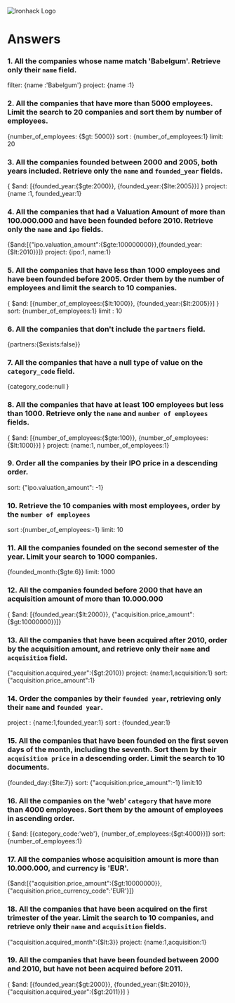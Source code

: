 ![Ironhack Logo](https://i.imgur.com/1QgrNNw.png)

# Answers

### 1. All the companies whose name match 'Babelgum'. Retrieve only their `name` field.

filter: {name :'Babelgum'}
project: {name :1}


### 2. All the companies that have more than 5000 employees. Limit the search to 20 companies and sort them by **number of employees**.

{number_of_employees: {$gt: 5000}}
sort : {number_of_employees:1}
limit: 20

### 3. All the companies founded between 2000 and 2005, both years included. Retrieve only the `name` and `founded_year` fields.

{ $and: [{founded_year:{$gte:2000}}, {founded_year:{$lte:2005}}] }
project: {name :1, founded_year:1}

### 4. All the companies that had a Valuation Amount of more than 100.000.000 and have been founded before 2010. Retrieve only the `name` and `ipo` fields.

{$and:[{"ipo.valuation_amount":{$gte:100000000}},{founded_year:{$lt:2010}}]}
project: {ipo:1, name:1}


### 5. All the companies that have less than 1000 employees and have been founded before 2005. Order them by the number of employees and limit the search to 10 companies.

{ $and: [{number_of_employees:{$lt:1000}}, {founded_year:{$lt:2005}}] }
sort: {number_of_employees:1}
limit : 10

### 6. All the companies that don't include the `partners` field.

{partners:{$exists:false}}

### 7. All the companies that have a null type of value on the `category_code` field.

{category_code:null } 

### 8. All the companies that have at least 100 employees but less than 1000. Retrieve only the `name` and `number of employees` fields.

{ $and: [{number_of_employees:{$gte:100}}, {number_of_employees:{$lt:1000}}] }
project: {name:1, number_of_employees:1}

### 9. Order all the companies by their IPO price in a descending order.

sort: {"ipo.valuation_amount": -1}

### 10. Retrieve the 10 companies with most employees, order by the `number of employees`

sort  :{number_of_employees:-1}
limit: 10

### 11. All the companies founded on the second semester of the year. Limit your search to 1000 companies.

{founded_month:{$gte:6}}
limit: 1000

### 12. All the companies founded before 2000 that have an acquisition amount of more than 10.000.000

{ $and: [{founded_year:{$lt:2000}}, {"acquisition.price_amount":{$gt:10000000}}]}

### 13. All the companies that have been acquired after 2010, order by the acquisition amount, and retrieve only their `name` and `acquisition` field.

{"acquisition.acquired_year":{$gt:2010}}
project: {name:1,acquisition:1}
sort: {"acquisition.price_amount":1}

### 14. Order the companies by their `founded year`, retrieving only their `name` and `founded year`.

project : {name:1,founded_year:1}
sort : {founded_year:1}

### 15. All the companies that have been founded on the first seven days of the month, including the seventh. Sort them by their `acquisition price` in a descending order. Limit the search to 10 documents.

{founded_day:{$lte:7}}
sort: {"acquisition.price_amount":-1}
limit:10

### 16. All the companies on the 'web' `category` that have more than 4000 employees. Sort them by the amount of employees in ascending order.

{ $and: [{category_code:'web'}, {number_of_employees:{$gt:4000}}]}
 sort: {number_of_employees:1}

### 17. All the companies whose acquisition amount is more than 10.000.000, and currency is 'EUR'.

{$and:[{"acquisition.price_amount":{$gt:10000000}},{"acquisition.price_currency_code":'EUR'}]}

### 18. All the companies that have been acquired on the first trimester of the year. Limit the search to 10 companies, and retrieve only their `name` and `acquisition` fields.

{"acquisition.acquired_month":{$lt:3}}
project: {name:1,acquisition:1}

### 19. All the companies that have been founded between 2000 and 2010, but have not been acquired before 2011.

{ $and: [{founded_year:{$gt:2000}}, {founded_year:{$lt:2010}}, {"acquisition.acquired_year":{$gt:2011}}] }
